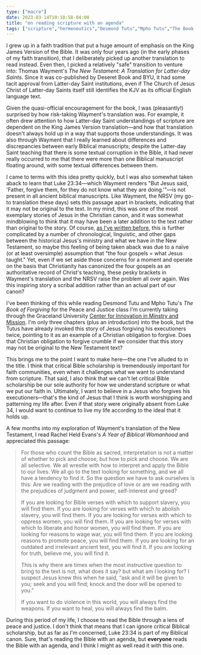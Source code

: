 ```yaml
---
type: ["macro"]
date: 2023-03-14T10:10:58-04:00
title: "on reading scripture with an agenda"
tags: ["scripture","hermeneutics","Desmond Tutu","Mpho Tutu","The Book of Forgiving","Peace and Justice course","Graceland CIMM","New Testament","Thomas Wayment","King James Version","faith transition","Deseret Book","BYU","The Church of Jesus Christ of Latter-day Saints","Rachel Held Evans"]
---
```

I grew up in a faith tradition that put a huge amount of emphasis on the King James Version of the Bible. It was only four years ago (in the early phases of my faith transition), that I deliberately picked up another translation to read instead. Even then, I picked a relatively "safe" transition to venture into: Thomas Wayment's *The New Testament: A Translation for Latter-day Saints*. Since it was co-published by Deseret Book and BYU, it had some tacit approval from Latter-day Saint institutions, even if The Church of Jesus Christ of Latter-day Saints itself still identifies the KJV as its official English language text.

Given the quasi-official encouragement for the book, I was (pleasantly!) surprised by how risk-taking Wayment's translation was. For example, it often drew attention to how Latter-day Saint understandings of scripture are dependent on the King James Version translation—and how that translation doesn't always hold up in a way that supports those understandings. It was also through Wayment that I really learned about differences and discrepancies between early Biblical manuscripts; despite the Latter-day Saint teaching that there is some textual corruption in the Bible, it had never really occurred to me that there were more than one Biblical manuscript floating around, with some textual differences between them. 

I came to terms with this idea pretty quickly, but I was also somewhat taken aback to learn that Luke 23:34—which Wayment renders "But Jesus said, 'Father, forgive them, for they do not know what they are doing.'"—is not present in all ancient biblical manuscripts. Like Wayment, the NRSV (my go-to translation these days) sets this passage apart in brackets, indicating that it may not be original to the text. In my mind, this was one of the most exemplary stories of Jesus in the Christian canon, and it was somewhat mindblowing to think that it may have been a later addition to the text rather than original to the story. Of course, [as I've written before](https://spencergreenhalgh.com/communities/joseph-jesus-and-fundamentalism/), this is further complicated by a number of chronological, linguistic, and other gaps between the historical Jesus's ministry and what we have in the New Testament, so maybe this feeling of being taken aback was due to a naïve (or at least oversimple) assumption that "the four gospels = what Jesus taught." Yet, even if we set aside those concerns for a moment and operate on the basis that Christianity has canonized the four gospels as an authoritative record of Christ's teaching, these pesky brackets in Wayment's translation and the NRSV raise the problem all over again. Was this inspiring story a scribal addition rather than an actual part of our canon?

I've been thinking of this while reading Desmond Tutu and Mpho Tutu's *The Book of Forgiving* for the Peace and Justice class I'm currently taking through the Graceland University [Center for Innovation in Minstry and Mission](https://www.graceland.edu/academics/community-of-christ-seminary/center-for-innovation-in-ministry-and-mission/). I'm only three chapters (plus an introduction) into the book, but the Tutus have already invoked this story of Jesus forgiving his executioners twice, pointing to it as an example of a Christian obligation to forgive. Does that Christian obligation to forgive crumble if we consider that this story may not be original to the New Testament text?

This brings me to the point I want to make here—the one I've alluded to in the title. I think that critical Bible scholarship is tremendously important for faith communities, even when it challenges what we want to understand from scripture. That said, I also think that we can't let critical Bible scholarship be our sole authority for how we understand scripture or what we put our faith in. Ultimately, I want to believe in a Jesus who forgives his executioners—that's the kind of Jesus that I think is worth worshipping and patterning my life after. Even if that story were originally absent from Luke 34, I would want to continue to live my life according to the ideal that it holds up. 

A few months into my exploration of Wayment's translation of the New Testament, I read Rachel Held Evans's *A Year of Biblical Womanhood* and appreciated this passage: 

> For those who count the Bible as sacred, interpretation is not a matter of whether to pick and choose, but how to pick and choose. We are all selective. We all wrestle with how to interpret and apply the Bible to our lives. We all go to the text looking for something, and we all have a tendency to find it. So the question we have to ask ourselves is this: Are we reading with the prejudice of love or are we reading with the prejudices of judgment and power, self-interest and greed?
> 
> If you are looking for Bible verses with which to support slavery, you will find them. If you are looking for verses with which to abolish slavery, you will find them. If you are looking for verses with which to oppress women, you will find them. If you are looking for verses with which to liberate and honor women, you will find them. If you are looking for reasons to wage war, you will find them. If you are looking reasons to promote peace, you will find them. If you are looking for an outdated and irrelevant ancient text, you will find it. If you are looking for truth, believe me, you will find it.
> 
> This is why there are times when the most instructive question to bring to the text is not, what does it say? but what am I looking for? I suspect Jesus knew this when he said, “ask and it will be given to you; seek and you will find; knock and the door will be opened to you.”
> 
> If you want to do violence in this world, you will always find the weapons. If you want to heal, you will always find the balm.

During this period of my life, I choose to read the Bible through a lens of peace and justice. I don't think that means that I can ignore critical Biblical scholarship, but as far as I'm concerned, Luke 23:34 is part of my Biblical canon. Sure, that's reading the Bible with an agenda, but **everyone** reads the Bible with an agenda, and I think I might as well read it with this one.
